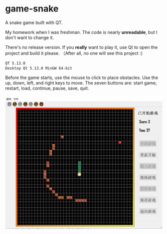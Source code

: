 # game-snake
A snake game built with QT.

My homework when I was freshman.  The code is nearly **unreadable**, but I don't want to change it. 

There's no release version. If you **really** want to play it, use Qt to open the project and build it please.  （After all, no one will see this project :)

```
QT 5.13.0
Desktop Qt 5.13.0 MinGW 64-bit
```

Before the game starts, use the mouse to click to place obstacles. Use the up, down, left, and right keys to move. The seven buttons are: start game, restart, load, continue, pause, save, quit.

![](window.png)

